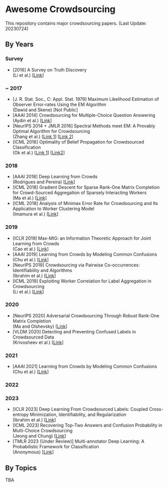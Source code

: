 # Awesome Crowdsourcing

This repository contains major crowdsourcing papers. (Last Update: 20230724)

## By Years

### Survey
* [2016] A Survey on Truth Discovery <br>
  (Li et al.) [[Link](https://dl.acm.org/doi/abs/10.1145/2897350.2897352)]

### ~ 2017
* [J. R. Stat. Soc., C: Appl. Stat. 1979] Maximum Likelihood Estimation of Observer Error-rates Using the EM Algorithm <br>
  (Dawid and Skene) [Not Public]
* [AAAI 2014] Crowdsourcing for Multiple-Choice Question Answering <br>
  (Aydin et al.) [[Link](https://aaai.org/papers/016-crowdsourcing-for-multiple-choice-question-answering/)]
* [NeurIPS 2014 + JMLR 2016] Spectral Methods meet EM: A Provably Optimal Algorithm for Crowdsourcing <br>
  (Zhang et al.) [[Link 1](https://proceedings.neurips.cc/paper/2014/hash/788d986905533aba051261497ecffcbb-Abstract.html)] [[Link 2](https://jmlr.org/papers/v17/14-511.html)]
* [ICML 2016] Optimality of Belief Propagation for Crowdsourced Classification <br>
  (Ok et al.) [[Link 1](https://proceedings.mlr.press/v48/ok16)] [[Link2](https://proceedings.mlr.press/v48/ok16)]

### 2018
* [AAAI 2018] Deep Learning from Crowds <br>
  (Rodrigues and Pereira) [[Link](https://arxiv.org/abs/1709.01779)]
* [ICML 2018] Gradient Descent for Sparse Rank-One Matrix Completion for Crowd-Sourced Aggregation of Sparsely Interacting Workers <br>
  (Ma et al.) [[Link](https://arxiv.org/abs/1904.11608)]
* [ICML 2018] Analysis of Minimax Error Rate for Crowdsourcing and Its Application to Worker Clustering Model <br>
  (Imamura et al.) [[Link](https://arxiv.org/abs/1802.04551)]

### 2019
* [ICLR 2019] Max-MIG: an Information Theoretic Approach for Joint Learning from Crowds <br>
  (Cao et al.) [[Link](https://openreview.net/forum?id=BJg9DoR9t7)]
* [AAAI 2019] Learning from Crowds by Modeling Common Confusions <br>
  (Chu et al.) [[Link](https://arxiv.org/abs/2012.13052)]
* [NeurIPS 2019] Crowdsourcing via Pairwise Co-occurrences: Identifiability and Algorithms <br>
  (Ibrahim et al.) [[Link](https://arxiv.org/abs/1909.12325)]
* [ICML 2019] Exploiting Worker Correlation for Label Aggregation in Crowdsourcing <br>
  (Li et al.) [[Link](https://proceedings.mlr.press/v97/li19i.html)]


### 2020
* [NeurIPS 2020] Adversarial Crowdsourcing Through Robust Rank-One Matrix Completion <br>
  (Ma and Olshevsky) [[Link](https://arxiv.org/abs/2010.12181)]
* [VLDM 2020] Detecting and Preventing Confused Labels in Crowdsourced Data <br>
  (Krivosheev et al.) [[Link](http://www.vldb.org/pvldb/vol13/p2522-krivosheev.pdf)]

### 2021
* [AAAI 2021] Learning from Crowds by Modeling Common Confusions <br>
  (Chu et al.) [[Link](https://arxiv.org/abs/2012.13052)]

### 2022

### 2023
* [ICLR 2023] Deep Learning From Crowdsourced Labels: Coupled Cross-entropy Minimization, Identifiability, and Regularization <br>
  (Ibrahim et al.) [[Link](https://arxiv.org/abs/2306.03288)]
* [ICML 2023] Recovering Top-Two Answers and Confusion Probability in Multi-Choice Crowdsourcing <br>
  (Jeong and Chung) [[Link](https://arxiv.org/abs/2301.00006)]
* [TMLR 2023 (Under Review)] Multi-annotator Deep Learning: A Probabilistic Framework for Classification <br>
  (Anonymous) [[Link](https://openreview.net/forum?id=MgdoxzImlK&referrer=%5BTMLR%5D(%2Fgroup%3Fid%3DTMLR))]

## By Topics
TBA
